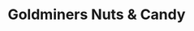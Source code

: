 ---
title: "Goldminers Nuts & Candy"
url: /manitou-springs/goldminers-nuts-and-candy/
shop: confectionery
---